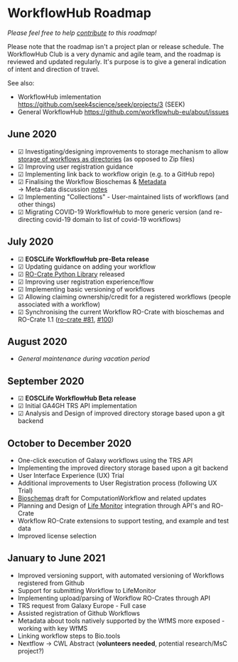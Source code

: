 # WorkflowHub Roadmap

_Please feel free to help [contribute](https://github.com/workflowhub-eu/about/edit/master/roadmap.md) to this roadmap!_

Please note that the roadmap isn't a project plan or release schedule. 
The WorkflowHub Club is a very dynamic and agile team, and the roadmap is reviewed and updated regularly. 
It's purpose is to give a general indication of intent and direction of travel. 

See also:
  * WorkflowHub imlementation <https://github.com/seek4science/seek/projects/3> (SEEK)
  * General WorkflowHub <https://github.com/workflowhub-eu/about/issues>

## June 2020

* ☑ Investigating/designing improvements to storage mechanism to allow [storage of workflows as directories](https://docs.google.com/document/d/19IW3pwgJSXH_GWW633NL3sNYDjZuwGSmUkK1h5OSGrs/edit) (as opposed to Zip files)
* ☑ Improving user registration guidance
* ☑ Implementing link back to workflow origin (e.g. to a GitHub repo)
* ☑ Finalising the Workflow Bioschemas & [Metadata](https://docs.google.com/spreadsheets/d/1ah4GQFlXuZiL6UeWAbHXt1iAlxEIidkC8g8lsSfNfRQ/edit#gid=0) \
-> Meta-data discussion [notes](https://docs.google.com/document/d/14b7PnZ01PimuZyfE4OZPH_atB_k4qH_xk5gKFzScB2o/edit)
* ☑ Implementing "Collections" - User-maintained lists of workflows (and other things)
* ☑ Migrating COVID-19 WorkflowHub to more generic version (and re-directing covid-19 domain to list of covid-19 workflows)

## July 2020

* ☑ **EOSCLife WorkflowHub pre-Beta release**
* ☑ Updating guidance on adding your workflow
* ☑ [RO-Crate Python Library](https://pypi.org/project/rocrate/) released
* ☑ Improving user registration experience/flow
* ☑ Implementing basic versioning of workflows
* ☑ Allowing claiming ownership/credit for a registered workflows (people associated with a workflow)
* ☑ Synchronising the current Workflow RO-Crate with bioschemas and RO-Crate 1.1 ([ro-crate #81](https://github.com/ResearchObject/ro-crate/pull/81), [#100](https://github.com/ResearchObject/ro-crate/pull/100))

## August 2020

* _General maintenance during vacation period_

## September 2020

* ☑ **EOSCLife WorkflowHub Beta release**
* ☑ Initial GA4GH TRS API implementation
* ☑ Analysis and Design of improved directory storage based upon a git backend


## October to December 2020

* One-click execution of Galaxy workflows using the TRS API
* Implementing the improved directory storage based upon a git backend
* User Interface Experience (UX) Trial
* Additional improvements to User Registration process (following UX Trial)
* [Bioschemas](https://bioschemas.org/) draft for ComputationWorkflow and related updates 
* Planning and Design of [Life Monitor](https://github.com/crs4/life_monitor) integration through API's and RO-Crate
* Workflow RO-Crate extensions to support testing, and example and test data
* Improved license selection


## January to June 2021

* Improved versioning support, with automated versioning of Workflows registered from Github
* Support for submitting Workflow to LifeMonitor  
* Implementing upload/parsing of Workflow RO-Crates through API
* TRS request from Galaxy Europe - Full case
* Assisted registration of Github Workflows  
* Metadata about tools natively supported by the WfMS more exposed - working with key WfMS
* Linking workflow steps to Bio.tools
* Nextflow -> CWL Abstract (**volunteers needed**, potential research/MsC project?)
